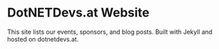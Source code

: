 # DotNETDevs.at Website

This site lists our events, sponsors, and blog posts. Built with Jekyll and hosted on dotnetdevs.at.
